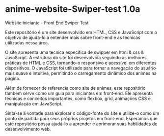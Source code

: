 # anime-website-Swiper-test 1.0a
 Website iniciante - Front End Swiper Test

Este repositório é um site desenvolvido em HTML, CSS e JavaScript com o objetivo de ajudá-lo a entender mais sobre front-end e as técnicas utilizadas nessa área.

O site apresenta uma tecnica especifica de swipper em html & css & JavaScript.
A estrutura do site foi desenvolvida seguindo as melhores práticas de HTML e CSS, tornando-o responsivo e acessível em diferentes dispositivos. O JavaScript foi utilizado para tornar a navegação do usuário mais suave e intuitiva, permitindo o carregamento dinâmico dos animes na página.

Além de fornecer de referencia como site de animes, este repositório também serve como um guia para iniciantes em front-end. Ele apresenta técnicas e conceitos importantes, como flexbox, grid, animações CSS e manipulação em JavaScript.

Sinta-se à vontade para explorar o código-fonte do site e utilize-o como um ponto de partida para seus próprios projetos em front-end. Esperamos que este repositório possa ajudá-lo a aprender e aprimorar suas habilidades de desenvolvimento web.
